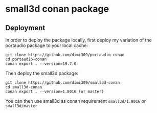small3d conan package
=====================

Deployment
----------

In order to deploy the package locally, first deploy my variation of the
portaudio package to your local cache:

	git clone https://github.com/dimi309/portaudio-conan
	cd portaudio-conan
	conan export . --version=19.7.0

Then deploy the small3d package:

	git clone https://github.com/dimi309/small3d-conan
	cd small3d-conan
	conan export . --version=1.8016 (or master)
	
You can then use small3d as conan requirement `small3d/1.8016` or `small3d/master`



